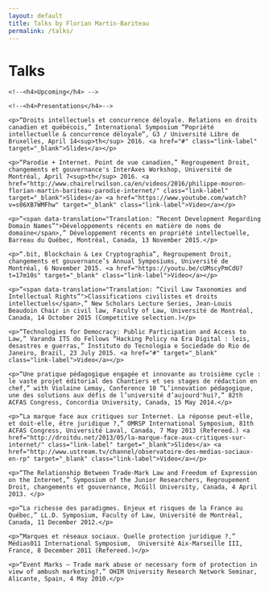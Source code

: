 ```yaml
---
layout: default
title: Talks by Florian Martin-Bariteau
permalink: /talks/
---
```


<div class="post">
	<h1 class="pageTitle">Talks</h1>
	
	<!--<h4>Upcoming</h4> -->
		
	<!--<h4>Presentations</h4>-->
	
	<p>“Droits intellectuels et concurrence déloyale. Relations en droits canadien et québécois,” International Symposium “Popriété intellectuelle & concurrence déloyale”, G3 / Université Libre de Bruxelles, April 14<sup>th</sup> 2016. <a href="#" class="link-label" target="_blank">Slides</a></p>
	
	<p>“Parodie + Internet. Point de vue canadien,” Regroupement Droit, changements et gouvernance's InterAxes Workshop, Université de Montréal, April 7<sup>th</sup> 2016. <a href="http://www.chairelrwilson.ca/en/videos/2016/philippe-mouron-florian-martin-bariteau-parodie-internet/" class="link-label" target="_blank">Slides</a> <a href="https://www.youtube.com/watch?v=s06XB7WMFhw" target="_blank" class="link-label">Video</a></p>
	
	<p>“<span data-translation="Translation: “Recent Development Regarding Domain Names”">Développements récents en matière de noms de domaine</span>,” Développement récents en propriété intellectuelle, Barreau du Québec, Montréal, Canada, 13 November 2015.</p>
	
	<p>“.bit, Blockchain & Lex Cryptographia”, Regroupement Droit, changements et gouvernance’s Annual Symposiums, Université de Montréal, 6 November 2015. <a href="https://youtu.be/cUMscyPmCdU?t=17m10s" target="_blank" class="link-label">Video</a></p>
	
	<p>“<span data-translation="Translation: “Civil Law Taxonomies and Intellectual Rights”">Classifications civilistes et droits intellectuels</span>,” New Scholars Lecture Series, Jean-Louis Beaudoin Chair in civil law, Faculty of Law, Université de Montréal, Canada, 14 October 2015 (Competitive selection.)</p>
	
	<p>“Technologies for Democracy: Public Participation and Access to Law,” Varanda ITS do Fellows “Hacking Policy na Era Digital : leis, desastres e guerras,” Instituto do Tecnologia e Sociedade do Rio de Janeiro, Brazil, 23 July 2015. <a href="#" target="_blank" class="link-label">Video</a></p>
	
	<p>“Une pratique pédagogique engagée et innovante au troisième cycle : le vaste projet éditorial des Chantiers et ses stages de rédaction en chef,” with Violaine Lemay, Conference 10 “L’innovation pédagogique, une des solutions aux défis de l’université d’aujourd'hui?,” 82th ACFAS Congress, Concordia University, Canada, 15 May 2014.</p>
	
	<p>“La marque face aux critiques sur Internet. La réponse peut-elle, et doit-elle, être juridique ?,” OMRSP International Symposium, 81th ACFAS Congress, Université Laval, Canada, 7 May 2013 (Refereed.) <a href="http://droitdu.net/2013/05/la-marque-face-aux-critiques-sur-internet/" class="link-label" target="_blank">Slides</a> <a href="http://www.ustream.tv/channel/observatoire-des-medias-sociaux-en-rp" target="_blank" class="link-label">Video</a></p>
	
	<p>“The Relationship Between Trade-Mark Law and Freedom of Expression on the Internet,” Symposium of the Junior Researchers, Regroupement Droit, changements et gouvernance, McGill University, Canada, 4 April 2013. </p>
	
	<p>“La richesse des paradigmes. Enjeux et risques de la France au Québec,” LL.D. Symposium, Faculty of Law, Université de Montréal, Canada, 11 December 2012.</p>
	
	<p>“Marques et réseaux sociaux. Quelle protection juridique ?,” Médias011 International Symposium,  Université Aix-Marseille III, France, 8 December 2011 (Refereed.)</p>
	
	<p>“Event Marks – Trade mark abuse or necessary form of protection in view of ambush marketing?,” OHIM University Research Network Seminar, Alicante, Spain, 4 May 2010.</p>

</div>

